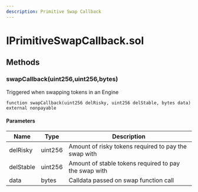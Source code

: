 ```yaml
---
description: Primitive Swap Callback
---
```


# IPrimitiveSwapCallback.sol





## Methods

### swapCallback(uint256,uint256,bytes)

Triggered when swapping tokens in an Engine

```solidity title="Solidity"
function swapCallback(uint256 delRisky, uint256 delStable, bytes data) external nonpayable
```




#### Parameters

| Name | Type | Description |
|---|---|---|
| delRisky | uint256 | Amount of risky tokens required to pay the swap with |
| delStable | uint256 | Amount of stable tokens required to pay the swap with |
| data | bytes | Calldata passed on swap function call |




